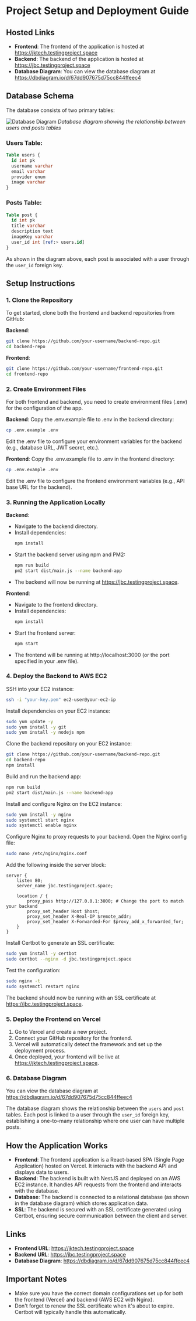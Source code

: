 # Project Setup and Deployment Guide

## **Hosted Links**

- **Frontend**: The frontend of the application is hosted at https://jktech.testingproject.space
- **Backend**: The backend of the application is hosted at https://jbc.testingproject.space
- **Database Diagram**: You can view the database diagram at https://dbdiagram.io/d/67dd907675d75cc844ffeec4

## **Database Schema**

The database consists of two primary tables:

![Database Diagram](https://i.imgur.com/example-image-url.jpg)
*Database diagram showing the relationship between users and posts tables*

### Users Table:
```sql
Table users {
  id int pk
  username varchar
  email varchar
  provider enum
  image varchar
}
```

### Posts Table:
```sql
Table post {
  id int pk
  title varchar
  description text
  imageKey varchar
  user_id int [ref:> users.id]
}
```

As shown in the diagram above, each post is associated with a user through the `user_id` foreign key.

## Setup Instructions

### 1. Clone the Repository
To get started, clone both the frontend and backend repositories from GitHub:

**Backend**:
```bash
git clone https://github.com/your-username/backend-repo.git
cd backend-repo
```

**Frontend**:
```bash
git clone https://github.com/your-username/frontend-repo.git
cd frontend-repo
```

### 2. Create Environment Files
For both frontend and backend, you need to create environment files (.env) for the configuration of the app.

**Backend**:
Copy the .env.example file to .env in the backend directory:
```bash
cp .env.example .env
```
Edit the .env file to configure your environment variables for the backend (e.g., database URL, JWT secret, etc.).

**Frontend**:
Copy the .env.example file to .env in the frontend directory:
```bash
cp .env.example .env
```
Edit the .env file to configure the frontend environment variables (e.g., API base URL for the backend).

### 3. Running the Application Locally

**Backend**:
- Navigate to the backend directory.
- Install dependencies:
  ```bash
  npm install
  ```
- Start the backend server using npm and PM2:
  ```bash
  npm run build
  pm2 start dist/main.js --name backend-app
  ```
- The backend will now be running at https://jbc.testingproject.space.

**Frontend**:
- Navigate to the frontend directory.
- Install dependencies:
  ```bash
  npm install
  ```
- Start the frontend server:
  ```bash
  npm start
  ```
- The frontend will be running at http://localhost:3000 (or the port specified in your .env file).

### 4. Deploy the Backend to AWS EC2

SSH into your EC2 instance:
```bash
ssh -i "your-key.pem" ec2-user@your-ec2-ip
```

Install dependencies on your EC2 instance:
```bash
sudo yum update -y
sudo yum install -y git
sudo yum install -y nodejs npm
```

Clone the backend repository on your EC2 instance:
```bash
git clone https://github.com/your-username/backend-repo.git
cd backend-repo
npm install
```

Build and run the backend app:
```bash
npm run build
pm2 start dist/main.js --name backend-app
```

Install and configure Nginx on the EC2 instance:
```bash
sudo yum install -y nginx
sudo systemctl start nginx
sudo systemctl enable nginx
```

Configure Nginx to proxy requests to your backend. Open the Nginx config file:
```bash
sudo nano /etc/nginx/nginx.conf
```

Add the following inside the server block:
```nginx
server {
    listen 80;
    server_name jbc.testingproject.space;

    location / {
        proxy_pass http://127.0.0.1:3000; # Change the port to match your backend
        proxy_set_header Host $host;
        proxy_set_header X-Real-IP $remote_addr;
        proxy_set_header X-Forwarded-For $proxy_add_x_forwarded_for;
    }
}
```

Install Certbot to generate an SSL certificate:
```bash
sudo yum install -y certbot
sudo certbot --nginx -d jbc.testingproject.space
```

Test the configuration:
```bash
sudo nginx -t
sudo systemctl restart nginx
```

The backend should now be running with an SSL certificate at https://jbc.testingproject.space.

### 5. Deploy the Frontend on Vercel

1. Go to Vercel and create a new project.
2. Connect your GitHub repository for the frontend.
3. Vercel will automatically detect the framework and set up the deployment process.
4. Once deployed, your frontend will be live at https://jktech.testingproject.space.

### 6. Database Diagram

You can view the database diagram at https://dbdiagram.io/d/67dd907675d75cc844ffeec4

The database diagram shows the relationship between the `users` and `post` tables. Each post is linked to a user through the `user_id` foreign key, establishing a one-to-many relationship where one user can have multiple posts.

## How the Application Works

- **Frontend**: The frontend application is a React-based SPA (Single Page Application) hosted on Vercel. It interacts with the backend API and displays data to users.
- **Backend**: The backend is built with NestJS and deployed on an AWS EC2 instance. It handles API requests from the frontend and interacts with the database.
- **Database**: The backend is connected to a relational database (as shown in the database diagram) which stores application data.
- **SSL**: The backend is secured with an SSL certificate generated using Certbot, ensuring secure communication between the client and server.

## Links

- **Frontend URL**: https://jktech.testingproject.space
- **Backend URL**: https://jbc.testingproject.space
- **Database Diagram**: https://dbdiagram.io/d/67dd907675d75cc844ffeec4

## Important Notes

- Make sure you have the correct domain configurations set up for both the frontend (Vercel) and backend (AWS EC2 with Nginx).
- Don't forget to renew the SSL certificate when it's about to expire. Certbot will typically handle this automatically.
